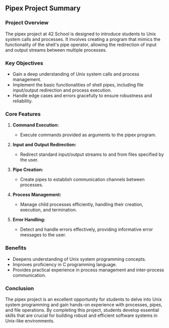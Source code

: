 ## Pipex Project Summary

### Project Overview

The pipex project at 42 School is designed to introduce students to Unix system calls and processes. It involves creating a program that mimics the functionality of the shell's pipe operator, allowing the redirection of input and output streams between multiple processes.

### Key Objectives

- Gain a deep understanding of Unix system calls and process management.
- Implement the basic functionalities of shell pipes, including file input/output redirection and process execution.
- Handle edge cases and errors gracefully to ensure robustness and reliability.

### Core Features

1. **Command Execution:**
   - Execute commands provided as arguments to the pipex program.

2. **Input and Output Redirection:**
   - Redirect standard input/output streams to and from files specified by the user.

3. **Pipe Creation:**
   - Create pipes to establish communication channels between processes.

4. **Process Management:**
   - Manage child processes efficiently, handling their creation, execution, and termination.

5. **Error Handling:**
   - Detect and handle errors effectively, providing informative error messages to the user.

### Benefits

- Deepens understanding of Unix system programming concepts.
- Improves proficiency in C programming language.
- Provides practical experience in process management and inter-process communication.

### Conclusion

The pipex project is an excellent opportunity for students to delve into Unix system programming and gain hands-on experience with processes, pipes, and file operations. By completing this project, students develop essential skills that are crucial for building robust and efficient software systems in Unix-like environments.
